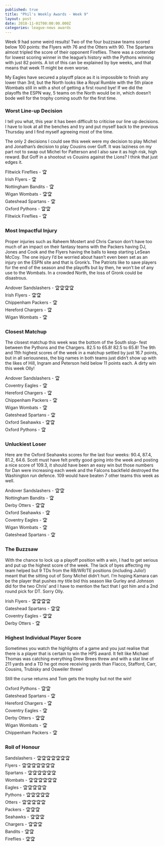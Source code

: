 ```yaml
---
published: true
title: "Phil's Weekly Awards - Week 9"
layout: post
date: 2018-11-01T00:00:00.000Z
categories: league-news awards
---
```


Week 9 had some weird results! Two of the four buzzsaw teams scored below 100 points: the Flyers with 76 and the Otters with 90. The Spartans almost tripled the score of their opponent Fireflies. There was a contender for lowest scoring winner in the league’s history with the Pythons winning with just 82 points. A lot of this can be explained by bye weeks, and that means that week 11 might be even worse.

My Eagles have secured a playoff place as it is impossible to finish any lower than 3rd, but the North looks like a Royal Rumble with the 5th place Wombats still in with a shot of getting a first round bye! If we did the playoffs the ESPN way, 5 teams on the North would be in, which doesn’t bode well for the trophy coming south for the first time.

### Worst Line-up Decision  

I tell you what, this year it has been difficult to criticise our line up decisions. I have to look at all the benches and try and put myself back to the previous Thursday and I find myself agreeing most of the time.

The only 2 decisions I could see this week were my decision to play Michel and Jonathan’s decision to play Cousins over Goff. It was laziness on my part not to swap out Michel for Patterson and I also saw it as high risk, high reward. But Goff in a shootout vs Cousins against the Lions? I think that just edges it. 

Flitwick Fireflies - 🏆  
Irish Flyers - 🏆  
Nottingham Bandits - 🏆  
Wigan Wombats - 🏆🏆  
Gateshead Spartans - 🏆  
Oxford Pythons - 🏆🏆  
Flitwick Fireflies - 🏆  

### Most Impactful Injury 

Proper injuries such as Raheem Mostert and Chris Carson don’t have too much of an impact on their fantasy teams with the Packers having DJ, Jones and Cook and the Flyers having the balls to keep starting LeSean McCoy. The one injury I’d be worried about hasn’t even been set as an injury on the ESPN site and that is Gronk’s. The Patriots like to save players for the end of the season and the playoffs but by then, he won’t be of any use to the Wombats. In a crowded North, the loss of Gronk could be disastrous.

Andover Sandslashers - 🏆🏆🏆🏆  
Irish Flyers - 🏆🏆  
Chippenham Packers - 🏆  
Hereford Chargers - 🏆  
Wigan Wombats - 🏆  

### Closest Matchup 

The closest matchup this week was the bottom of the South slop- fest between the Pythons and the Chargers. 82.5 to 65.8! 82.5 to 65.8! The 9th and 11th highest scores of the week in a matchup settled by just 16.7 points, but in all seriousness, the big names in both teams just didn’t show up with the likes of Hill, Ingram and Peterson held below 11 points each. A dirty win this week Olly!

Andover Sandslashers - 🏆  
Coventry Eagles - 🏆  
Hereford Chargers - 🏆  
Chippenham Packers - 🏆  
Wigan Wombats - 🏆  
Gateshead Spartans - 🏆  
Oxford Seahawks - 🏆🏆  
Oxford Pythons - 🏆  

### Unluckiest Loser 

Here are the Oxford Seahawks scores for the last four weeks: 90.4, 87.4, 81.2, 64.6. Scott must have felt pretty good going into the week and posting a nice score of 109.3, it should have been an easy win but those numbers for Dan were increasing each week and the Falcons backfield destroyed the Washington run defence. 109 would have beaten 7 other teams this week as well.

Andover Sandslashers - 🏆🏆  
Nottingham Bandits - 🏆  
Derby Otters - 🏆🏆  
Oxford Seahawks - 🏆  
Coventry Eagles - 🏆  
Wigan Wombats - 🏆  
Gateshead Spartans - 🏆  

### The Buzzsaw

With the chance to lock up a playoff position with a win, I had to get serious and put up the highest score of the week. The lack of byes affecting my team helped but 9 TDs from the RB/WR/TE positions (including Julio!) meant that the sitting out of Sony Michel didn’t hurt. I’m hoping Kamara can be the player that pushes my title bid this season like Gurley and Johnson did for the two Chris’ and I have to mention the fact that I got him and a 2nd round pick for DT. Sorry Olly.

Irish Flyers - 🏆🏆🏆🏆  
Gateshead Spartans - 🏆🏆  
Coventry Eagles - 🏆🏆  
Derby Otters - 🏆  

### Highest Individual Player Score

Sometimes you watch the highlights of a game and you just realise that there is a player that is certain to win the HPS award. It felt like Michael Thomas was catching everything Drew Brees threw and with a stat line of 211 yards and a TD he got more receiving yards than Flacco, Stafford, Carr, Cousins, Trubisky and Osweiler threw!

Still the curse returns and Tom gets the trophy but not the win!

Oxford Pythons - 🏆🏆  
Gateshead Spartans - 🏆  
Hereford Chargers - 🏆  
Coventry Eagles - 🏆  
Derby Otters - 🏆🏆  
Wigan Wombats - 🏆  
Chippenham Packers - 🏆  

### Roll of Honour

Sandslashers - 🏆🏆🏆🏆🏆🏆🏆   
Flyers - 🏆🏆🏆🏆🏆🏆🏆  
Spartans - 🏆🏆🏆🏆🏆🏆   
Wombats - 🏆🏆🏆🏆🏆🏆     
Eagles - 🏆🏆🏆🏆🏆     
Pythons - 🏆🏆🏆🏆🏆   
Otters - 🏆🏆🏆🏆🏆   
Packers - 🏆🏆🏆   
Seahawks - 🏆🏆🏆   
Chargers - 🏆🏆🏆   
Bandits - 🏆🏆   
Fireflies - 🏆🏆  
